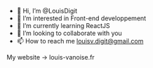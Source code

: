 - 👋 Hi, I’m @LouisDigit
- 👀 I’m interested in Front-end developpement 
- 🌱 I’m currently learning ReactJS
- 💞️ I’m looking to collaborate with you
- 📫 How to reach me louisv.digit@gmail.com

My website -> louis-vanoise.fr
<!---
LouisDigit/LouisDigit is a ✨ special ✨ repository because its `README.md` (this file) appears on your GitHub profile.
You can click the Preview link to take a look at your changes.
--->
